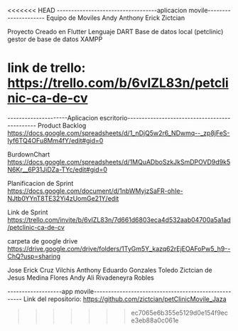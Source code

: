 <<<<<<< HEAD
-----------------------------------aplicacion movile--------------------- Equipo de Moviles Andy Anthony Erick Zictcian

Proyecto Creado en Flutter Lenguaje DART Base de datos local (petclinic) gestor de base de datos XAMPP

link de trello: https://trello.com/b/6vIZL83n/petclinic-ca-de-cv
=======

---------------------Aplicacion escritorio----------------------------------------------
Product Backlog https://docs.google.com/spreadsheets/d/1_nDjQ5w2r6_NDwmq--_zp8jFeS-Iyf6TQ4OFu8Mm4fY/edit#gid=0

BurdownChart https://docs.google.com/spreadsheets/d/1MQuADboSzkJkSmDPOVD9d9k5N6Kr__6P31JiDZa-TYc/edit#gid=0

Planificacion de Sprint https://docs.google.com/document/d/1nbWMyjzSaFR-ohIe-NJtb0YYnT8TE32Yi4zUomGe21Y/edit

Link de Sprint https://trello.com/invite/b/6vIZL83n/7d661d6803eca4d532aab04700a5a1ad/petclinic-ca-de-cv

carpeta de google drive https://drive.google.com/drive/folders/1TyGm5Y_kazq62rEjEOAFoPw5_h9--ChQ?usp=sharing

Jose Erick Cruz Vilchis
Anthony Eduardo Gonzales Toledo
Zictcian de Jesus Medina Flores
Andy Ali Rivadeneyra Robles

-------------------app movile-----------------------------------------------------
Link del repositorio: https://github.com/zictcian/petClinicMovile_Jaza
>>>>>>> ec7065e6b355e5129d0e154f9ece3eb88a0c061e
